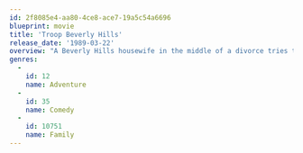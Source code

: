 ```yaml
---
id: 2f8085e4-aa80-4ce8-ace7-19a5c54a6696
blueprint: movie
title: 'Troop Beverly Hills'
release_date: '1989-03-22'
overview: "A Beverly Hills housewife in the middle of a divorce tries to find focus in her life by taking over her daughter's Wilderness Girls troop."
genres:
  -
    id: 12
    name: Adventure
  -
    id: 35
    name: Comedy
  -
    id: 10751
    name: Family
---
```

